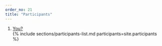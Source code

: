 ```yaml
---
order_no: 21
title: "Participants"
---
```


<ol class="people-list">
  <li class="participant people people-you">
    <a href='https://holvi.com/shop/agilefinland/' >
    <div class='people-image'>
     <div class='push-center'>
     <div class='center'>
     <i class=' participant-default-image fa fa-user-plus fa-5x' style='color: black;'></i> 
     </div>
     </div>
    </div>
    </a>
    <span class="name"><a href='https://holvi.com/shop/agilefinland/'>You?</a></span>
  </li>
  {% include sections/participants-list.md participants=site.participants %}
</ol>

